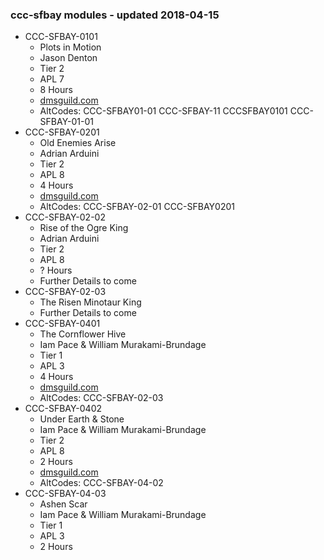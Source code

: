### ccc-sfbay modules - updated 2018-04-15
* CCC-SFBAY-0101
    * Plots in Motion
    * Jason Denton
    * Tier 2
    * APL 7
    * 8 Hours
    * [dmsguild.com](http://www.dmsguild.com/product/206459/CCCSFBAY0101-Plots-in-Motion?affiliate_id=757342)
    * AltCodes: CCC-SFBAY01-01 CCC-SFBAY-11 CCCSFBAY0101 CCC-SFBAY-01-01
* CCC-SFBAY-0201
    * Old Enemies Arise
    * Adrian Arduini
    * Tier 2
    * APL 8
    * 4 Hours
    * [dmsguild.com](http://www.dmsguild.com/product/230005/CCCSFBay0201-Old-Enemies-Arise?affiliate_id=757342)
    * AltCodes: CCC-SFBAY-02-01 CCC-SFBAY0201 
* CCC-SFBAY-02-02
    * Rise of the Ogre King
    * Adrian Arduini
    * Tier 2
    * APL 8
    * ? Hours
    * Further Details to come
* CCC-SFBAY-02-03
    * The Risen Minotaur King
    * Further Details to come
* CCC-SFBAY-0401
    * The Cornflower Hive
    * Iam Pace & William Murakami-Brundage
    * Tier 1
    * APL 3
    * 4 Hours
    * [dmsguild.com](http://www.dmsguild.com/product/232430/CCCSFBAY0401-The-Cornflower-Hive?affiliate_id=757342)
    * AltCodes: CCC-SFBAY-02-03
* CCC-SFBAY-0402
    * Under Earth & Stone
    * Iam Pace & William Murakami-Brundage
    * Tier 2
    * APL 8
    * 2 Hours
    * [dmsguild.com](http://www.dmsguild.com/product/232428/CCCSFBAY0402-Under-Earth--Stone?affiliate_id=757342)
    * AltCodes: CCC-SFBAY-04-02
* CCC-SFBAY-04-03
    * Ashen Scar
    * Iam Pace & William Murakami-Brundage
    * Tier 1
    * APL 3
    * 2 Hours
